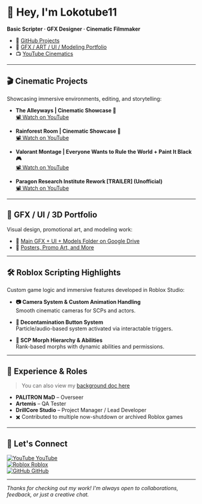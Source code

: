 # 👋 Hey, I'm Lokotube11

**Basic Scripter · GFX Designer · Cinematic Filmmaker**

- 🔧 [GitHub Projects](https://github.com/Lokotube11)
- 🎨 [GFX / ART / UI / Modeling Portfolio](https://drive.google.com/drive/folders/1knKv79VAIYfchP7NAaCcDkwJ-PAWdV3O)
- 📺 [YouTube Cinematics](https://www.youtube.com/@lokotube11)

---

## 🎬 Cinematic Projects

Showcasing immersive environments, editing, and storytelling:

- **The Alleyways | Cinematic Showcase 🏢**  
  [📽 Watch on YouTube](https://www.youtube.com/watch?v=-5e3BaFRe0M)
  
- **Rainforest Room | Cinematic Showcase 🌿**  
  [📽 Watch on YouTube](https://www.youtube.com/watch?v=brKAmwVw_SM)
  
- **Valorant Montage | Everyone Wants to Rule the World + Paint It Black 🎮**  
  [📽 Watch on YouTube](https://www.youtube.com/watch?v=4RulCGf35yE)
  
- **Paragon Research Institute Rework [TRAILER] (Unofficial)**  
  [📽 Watch on YouTube](https://www.youtube.com/watch?v=x7yCIB5z9KU)

---

## 🎨 GFX / UI / 3D Portfolio

Visual design, promotional art, and modeling work:

- 🔗 [Main GFX + UI + Models Folder on Google Drive](https://drive.google.com/drive/folders/1knKv79VAIYfchP7NAaCcDkwJ-PAWdV3O)
- 🔗 [Posters, Promo Art, and More](https://drive.google.com/drive/folders/1EPaSUVIFZZOdxtvO7AGLhDX0R7PetvbN?usp=sharing)

---

## 🛠 Roblox Scripting Highlights

Custom game logic and immersive features developed in Roblox Studio:

- **📷 Camera System & Custom Animation Handling**  
  Smooth cinematic cameras for SCPs and actors.
  
- **🧼 Decontamination Button System**  
  Particle/audio-based system activated via interactable triggers.
  
- **🧬 SCP Morph Hierarchy & Abilities**  
  Rank-based morphs with dynamic abilities and permissions.

---

## 🧠 Experience & Roles

> You can also view my [background doc here](https://docs.google.com/document/d/12e4xMMmd2UJgnNq9YNSCmtKvYmDInsfr7kMF7bXJamI/edit?usp=sharing)

- **PALITRON MaD** – Overseer  
- **Artemis** – QA Tester  
- **DrillCore Studio** – Project Manager / Lead Developer  
- ✖️ Contributed to multiple now-shutdown or archived Roblox games

---

## 🤝 Let's Connect

[![YouTube](https://cdn.jsdelivr.net/npm/simple-icons@v3/icons/youtube.svg) YouTube](https://www.youtube.com/@lokotube11)  
[![Roblox](https://cdn.jsdelivr.net/npm/simple-icons@v3/icons/roblox.svg) Roblox](https://www.roblox.com/users/1367691683/profile)  
[![GitHub](https://cdn.jsdelivr.net/npm/simple-icons@v3/icons/github.svg) GitHub](https://github.com/Lokotube11)

---

*Thanks for checking out my work! I'm always open to collaborations, feedback, or just a creative chat.*
